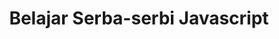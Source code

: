 ---
title: Belajar Serba-serbi Javascript
clean_title: Javascript
description: bla bla
layout: skill
permalink: /skill/javascript
---